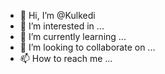 - 👋 Hi, I’m @Kulkedi
- 👀 I’m interested in ...
- 🌱 I’m currently learning ...
- 💞️ I’m looking to collaborate on ...
- 📫 How to reach me ...

<!---
Kulkedi/Kulkedi is a ✨ special ✨ repository because its `README.md` (this file) appears on your GitHub profile.
You can click the Preview link to take a look at your changes.
--->
